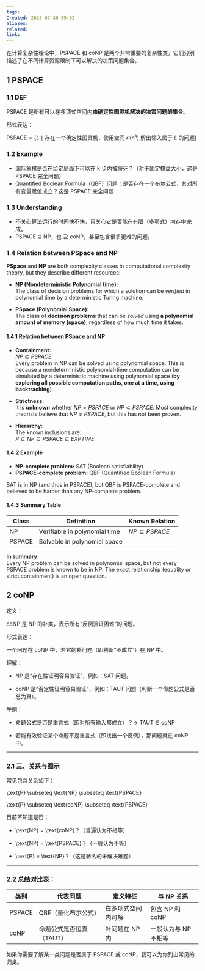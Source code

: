 ```yaml
---
tags: 
Created: 2025-07-30 09:02
aliases: 
related: 
link:
---
```

在计算复杂性理论中，PSPACE 和 coNP 是两个非常重要的复杂性类，它们分别描述了在不同计算资源限制下可以解决的决策问题集合。
## 1 PSPACE

### 1.1 DEF

PSPACE 是所有可以在多项式空间内**由确定性图灵机解决的决策问题的集合**。

形式表达：

$\text{PSPACE} = \{L \mid \text{存在一个确定性图灵机，使用空间 } \mathcal{O}(n^k) \text{ 解出输入属于 } L \text{ 的问题} \}$


### 1.2 Example

- 国际象棋是否在给定局面下可以在 k 步内被将死？（对于固定棋盘大小，这是 PSPACE 完全问题）
- Quantified Boolean Formula（QBF）问题：是否存在一个布尔公式，其对所有变量赋值成立？这是 PSPACE 完全问题

### 1.3 Understanding

- 不关心算法运行的时间快不快，只关心它是否能在有限（多项式）内存中完成。
- PSPACE ⊇ NP，也 ⊇ coNP，甚至包含很多更难的问题。

### 1.4 Relation between PSpace and NP

**PSpace** and **NP** are both complexity classes in computational complexity theory, but they describe different resources:

- **NP (Nondeterministic Polynomial time):**  
  The class of decision problems for which a solution can be *verified* in polynomial time by a deterministic Turing machine.

- **PSpace (Polynomial Space):**  
  The class of **decision problems** that can be *solved* using **a polynomial amount of memory (space)**, regardless of how much time it takes.

#### 1.4.1 Relation between PSpace and NP

- **Containment:**  
  $NP \subseteq PSPACE$  
  Every problem in NP can be solved using polynomial space. This is because a nondeterministic polynomial-time computation can be simulated by a deterministic machine using polynomial space (**by exploring all possible computation paths, one at a time, using backtracking**).

- **Strictness:**  
  It is **unknown** whether $NP = PSPACE$ or $NP \subset PSPACE$. Most complexity theorists believe that $NP \neq PSPACE$, but this has not been proven.

- **Hierarchy:**  
  The known inclusions are:  
  $P \subseteq NP \subseteq PSPACE \subseteq EXPTIME$

#### 1.4.2 Example

- **NP-complete problem:** SAT (Boolean satisfiability)
- **PSPACE-complete problem:** QBF (Quantified Boolean Formula)

SAT is in NP (and thus in PSPACE), but QBF is PSPACE-complete and believed to be harder than any NP-complete problem.

#### 1.4.3 Summary Table

| Class    | Definition                          | Known Relation      |
|----------|-------------------------------------|---------------------|
| NP       | Verifiable in polynomial time       | $NP \subseteq PSPACE$ |
| PSPACE   | Solvable in polynomial space        |                     |

**In summary:**  
Every NP problem can be solved in polynomial space, but not every PSPACE problem is known to be in NP. The exact relationship (equality or strict containment) is an open question.
## 2 coNP

定义：

coNP 是 NP 的补类，表示所有“反例验证困难”的问题。

  

形式表达：

一个问题在 coNP 中，若它的补问题（即判断“不成立”）在 NP 中。

  

理解：

- NP 是“存在性证明容易验证”，例如：SAT 问题。
    
- coNP 是“否定性证明容易验证”，例如：TAUT 问题（判断一个命题公式是否总为真）。
    

  

举例：

- 命题公式是否是重言式（即对所有输入都成立）？→ TAUT ∈ coNP
    
- 若能有效验证某个命题不是重言式（即找出一个反例），那问题就在 coNP 中。
    

---

### 2.1 三、关系与图示

  

常见包含关系如下：

  

\text{P} \subseteq \text{NP} \subseteq \text{PSPACE}

\text{P} \subseteq \text{coNP} \subseteq \text{PSPACE}

  

目前不知道是否：

- \text{NP} = \text{coNP}？（普遍认为不相等）
    
- \text{NP} = \text{PSPACE}？（一般认为不等）
    
- \text{P} = \text{NP}？（这是著名的未解决难题）
    

---

### 2.2 总结对比表：

|类别|代表问题|定义特征|与 NP 关系|
|---|---|---|---|
|PSPACE|QBF（量化布尔公式）|在多项式空间内可解|包含 NP 和 coNP|
|coNP|命题公式是否恒真（TAUT）|补问题在 NP 内|一般认为与 NP 不相等|

如果你需要了解某一类问题是否属于 PSPACE 或 coNP，我可以为你列出常见的归类。